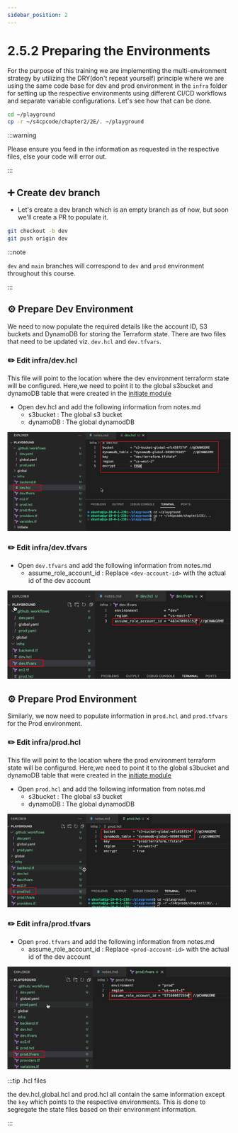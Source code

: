 ```yaml
---
sidebar_position: 2
---
```


# 2.5.2 Preparing the Environments

For the purpose of this training we are implementing the multi-environment strategy by utilizing the DRY(don't repeat yourself) principle where we are using the same code base for dev and prod environment in the `infra` folder for setting up the respective environments using different CI/CD workflows and separate variable configurations. Let's see how that can be done.

```bash
cd ~/playground
cp -r ~/s4cpcode/chapter2/2E/. ~/playground
```

:::warning

Please ensure you feed in the information as requested in the respective files, else your code will error out.

:::

## ➕ Create dev branch

- Let's create a dev branch which is an empty branch as of now, but soon we'll create a PR to populate it.

```bash
git checkout -b dev
git push origin dev
```

:::note

`dev` and `main` branches will correspond to `dev` and `prod` environment throughout this course.

:::

## ⚙️ Prepare Dev Environment

We need to now populate the required details like the account ID, S3 buckets and DynamoDB for storing the Terraform state. There are two files that need to be updated viz. `dev.hcl` and `dev.tfvars`.

### ✏️ Edit infra/dev.hcl

This file will point to the location where the dev environment terraform state will be configured. Here,we need to point it to the global s3bucket and dynamoDB table that were created in the [initiate module](/docs/chapter2-securing-iam/initiate/run_code.md#️-creating-s3ddb-and-oidc)

- Open dev.hcl and add the following information from notes.md
  - s3bucket : The global s3 bucket
  - dynamoDB : The global dynamodDB

![](img/dev.hcl.png)

### ✏️ Edit infra/dev.tfvars

- Open `dev.tfvars` and add the following information from notes.md
    - assume_role_account_id : Replace `<dev-account-id>` with the actual id of the dev account

![](img/dev.tfvars.png)

## ⚙️ Prepare Prod Environment

Similarly, we now need to populate information in `prod.hcl` and `prod.tfvars` for the Prod environment.

### ✏️ Edit infra/prod.hcl

This file will point to the location where the prod environment terraform state will be configured. Here,we need to point it to the global s3bucket and dynamoDB table that were created in the [initiate module](/docs/chapter2-securing-iam/initiate/run_code.md#️-creating-s3ddb-and-oidc)

- Open `prod.hcl` and add the following information from notes.md
  - s3bucket : The global s3 bucket
  - dynamoDB : The global dynamodDB

![](img/prod.hcl.png)

### ✏️ Edit infra/prod.tfvars

- Open `prod.tfvars` and add the following information from notes.md
  - assume_role_account_id : Replace `<prod-account-id>` with the actual id of the dev account

![](img/prod.tfvars.png)

:::tip .hcl files

the dev.hcl,global.hcl and prod.hcl all contain the same information except the `key` which points to the respective environments. This is done to segregate the state files based on their environment information.

:::
